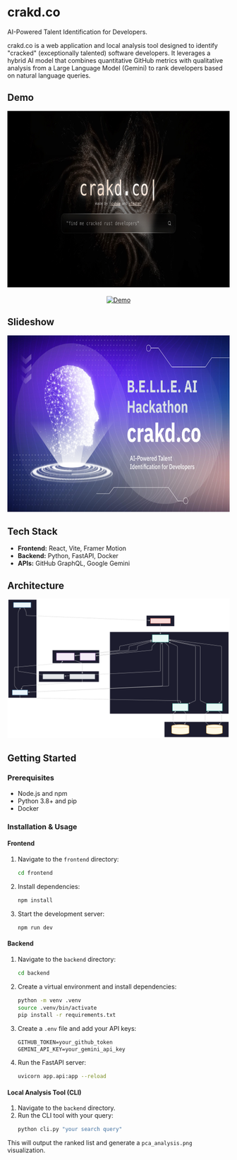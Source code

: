 # crakd.co

AI-Powered Talent Identification for Developers.

crakd.co is a web application and local analysis tool designed to identify "cracked" (exceptionally talented) software developers. It leverages a hybrid AI model that combines quantitative GitHub metrics with qualitative analysis from a Large Language Model (Gemini) to rank developers based on natural language queries.

## Demo

<div align="center">
  <img src="./media/landing.jpeg" alt="Landing Page" style="height: 400px;">
  <br><br>
  <a href="https://www.youtube.com/watch?v=xA1j3hPEz9I&feature=youtu.be">
    <img src="./media/demo_downscaled.gif" alt="Demo" style="height: 400px;">
  </a>
</div>

## Slideshow

<div align="center">
<a href="https://docs.google.com/presentation/d/1BpHcg1xGJRs0n8QMZO2NZ-OzX1LANCFfSVIV0zRcYII/edit?usp=sharing">
  <img src="./media/slideshow.png" alt="Slideshow" style="height: 400px;">
</a>
</div>

## Tech Stack

- **Frontend:** React, Vite, Framer Motion
- **Backend:** Python, FastAPI, Docker
- **APIs:** GitHub GraphQL, Google Gemini

## Architecture

<div align="center">
  <img src="./media/mermaid.svg" alt="Architecture Diagram">
</div>

## Getting Started

### Prerequisites

- Node.js and npm
- Python 3.8+ and pip
- Docker

### Installation & Usage

#### Frontend

1.  Navigate to the `frontend` directory:
    ```bash
    cd frontend
    ```
2.  Install dependencies:
    ```bash
    npm install
    ```
3.  Start the development server:
    ```bash
    npm run dev
    ```

#### Backend

1.  Navigate to the `backend` directory:
    ```bash
    cd backend
    ```
2.  Create a virtual environment and install dependencies:
    ```bash
    python -m venv .venv
    source .venv/bin/activate
    pip install -r requirements.txt
    ```
3.  Create a `.env` file and add your API keys:
    ```
    GITHUB_TOKEN=your_github_token
    GEMINI_API_KEY=your_gemini_api_key
    ```
4.  Run the FastAPI server:
    ```bash
    uvicorn app.api:app --reload
    ```

#### Local Analysis Tool (CLI)

1.  Navigate to the `backend` directory.
2.  Run the CLI tool with your query:
    ```bash
    python cli.py "your search query"
    ```

This will output the ranked list and generate a `pca_analysis.png` visualization.

